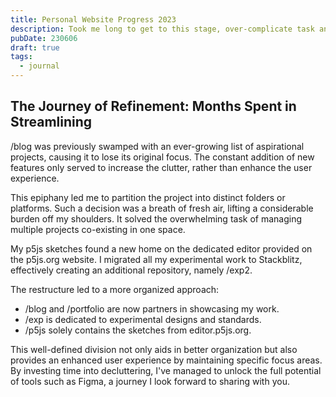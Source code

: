 ```yaml
---
title: Personal Website Progress 2023
description: Took me long to get to this stage, over-complicate task and stage fright procrastinate. At least its up now.
pubDate: 230606
draft: true
tags:
  - journal
---
```


## The Journey of Refinement: Months Spent in Streamlining

/blog was previously swamped with an ever-growing list of aspirational projects, causing it to lose its original focus. The constant addition of new features only served to increase the clutter, rather than enhance the user experience.

This epiphany led me to partition the project into distinct folders or platforms. Such a decision was a breath of fresh air, lifting a considerable burden off my shoulders. It solved the overwhelming task of managing multiple projects co-existing in one space.

My p5js sketches found a new home on the dedicated editor provided on the p5js.org website. I migrated all my experimental work to Stackblitz, effectively creating an additional repository, namely /exp2.

The restructure led to a more organized approach:

- /blog and /portfolio are now partners in showcasing my work.
- /exp is dedicated to experimental designs and standards.
- /p5js solely contains the sketches from editor.p5js.org.

This well-defined division not only aids in better organization but also provides an enhanced user experience by maintaining specific focus areas. By investing time into decluttering, I've managed to unlock the full potential of tools such as Figma, a journey I look forward to sharing with you.